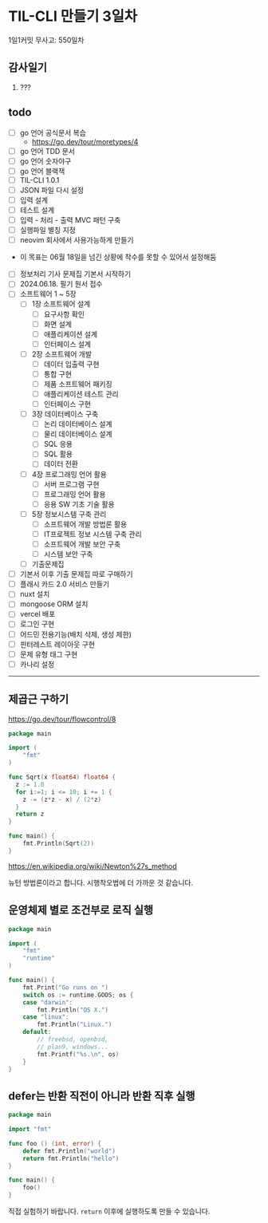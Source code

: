 # TIL-CLI 만들기 3일차

1일1커밋 무사고: 550일차

## 감사일기

1. ???

## todo

- [ ] go 언어 공식문서 복습
  - https://go.dev/tour/moretypes/4
- [ ] go 언어 TDD 문서
- [ ] go 언어 숫자야구
- [ ] go 언어 블랙잭
- [ ] TIL-CLI 1.0.1
- [ ] JSON 파일 다시 설정
- [ ] 입력 설계
- [ ] 테스트 설계
- [ ] 입력 - 처리 - 출력 MVC 패턴 구축
- [ ] 실행파일 별칭 지정
- [ ] neovim 회사에서 사용가능하게 만들기
- 이 목표는 06월 18일을 넘긴 상황에 착수를 못할 수 있어서 설정해둠
- [ ] 정보처리 기사 문제집 기본서 시작하기
- [ ] 2024.06.18. 필기 원서 접수
- [ ] 소프트웨어 1 ~ 5장
  - [ ] 1장 소프트웨어 설계
    - [ ] 요구사항 확인
    - [ ] 화면 설계
    - [ ] 애플리케이션 설계
    - [ ] 인터페이스 설계
  - [ ] 2장 소프트웨어 개발
    - [ ] 데이터 입출력 구현
    - [ ] 통합 구현
    - [ ] 제품 소프트웨어 패키징
    - [ ] 애플리케이션 테스트 관리
    - [ ] 인터페이스 구현
  - [ ] 3장 데이터베이스 구축
    - [ ] 논리 데이터베이스 설계
    - [ ] 물리 데이터베이스 설계
    - [ ] SQL 응용
    - [ ] SQL 활용
    - [ ] 데이터 전환
  - [ ] 4장 프로그래밍 언어 활용
    - [ ] 서버 프로그램 구현
    - [ ] 프로그래밍 언어 활용
    - [ ] 응용 SW 기초 기술 활용
  - [ ] 5장 정보시스템 구축 관리
    - [ ] 소프트웨어 개발 방법론 활용
    - [ ] IT프로젝트 정보 시스템 구축 관리
    - [ ] 소프트웨어 개발 보안 구축
    - [ ] 시스템 보안 구축
  - [ ] 기출문제집
- [ ] 기본서 이후 기출 문제집 따로 구매하기
- [ ] 플래시 카드 2.0 서비스 만들기
- [ ] nuxt 설치
- [ ] mongoose ORM 설치
- [ ] vercel 배포
- [ ] 로그인 구현
- [ ] 어드민 전용기능(배치 삭제, 생성 제한)
- [ ] 핀터레스트 레이아웃 구현
- [ ] 문제 유형 태그 구현
- [ ] 카나리 설정

---

## 제곱근 구하기

https://go.dev/tour/flowcontrol/8

```go
package main

import (
	"fmt"
)

func Sqrt(x float64) float64 {
  z := 1.0
  for i:=1; i <= 10; i += 1 {
    z -= (z*z - x) / (2*z)
  }
  return z
}

func main() {
	fmt.Println(Sqrt(2))
}
```

https://en.wikipedia.org/wiki/Newton%27s_method

뉴턴 방법론이라고 합니다. 시행착오법에 더 가까운 것 같습니다.

## 운영체제 별로 조건부로 로직 실행

```go
package main

import (
	"fmt"
	"runtime"
)

func main() {
	fmt.Print("Go runs on ")
	switch os := runtime.GOOS; os {
	case "darwin":
		fmt.Println("OS X.")
	case "linux":
		fmt.Println("Linux.")
	default:
		// freebsd, openbsd,
		// plan9, windows...
		fmt.Printf("%s.\n", os)
	}
}
```

## defer는 반환 직전이 아니라 반환 직후 실행

```go
package main

import "fmt"

func foo () (int, error) {
	defer fmt.Println("world")
	return fmt.Println("hello")
}

func main() {
	foo()
}
```

직접 실험하기 바랍니다. `return` 이후에 실행하도록 만들 수 있습니다. 

